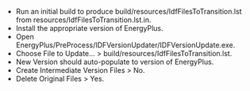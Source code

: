 - Run an initial build to produce build/resources/IdfFilesToTransition.lst from resources/IdfFilesToTransition.lst.in.
- Install the appropriate version of EnergyPlus.
- Open EnergyPlus/PreProcess/IDFVersionUpdater/IDFVersionUpdate.exe.
- Choose File to Update... > build/resources/IdfFilesToTransition.lst.
- New Version should auto-populate to version of EnergyPlus.
- Create Intermediate Version Files > No.
- Delete Original Files > Yes.
